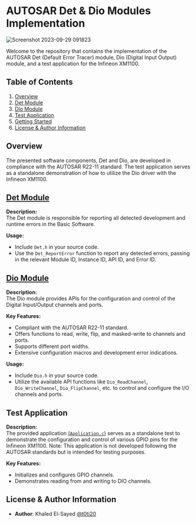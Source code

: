 # AUTOSAR Det & Dio Modules Implementation

![Screenshot 2023-09-29 091823](https://github.com/t0ti20/My_Implementation/assets/61616031/c9a010b8-fed2-4d8e-9d37-dbcd8927ee51)

Welcome to the repository that contains the implementation of the AUTOSAR Det (Default Error Tracer) module, Dio (Digital Input Output) module, and a test application for the Infineon XM1100.

## Table of Contents

1. [Overview](#overview)
2. [Det Module](#det-module)
3. [Dio Module](#dio-module)
4. [Test Application](#test-application)
5. [Getting Started](#getting-started)
6. [License & Author Information](#license--author-information)

## Overview

The presented software components, Det and Dio, are developed in compliance with the AUTOSAR R22-11 standard. The test application serves as a standalone demonstration of how to utilize the Dio driver with the Infineon XM1100.

## [Det Module](https://github.com/t0ti20/Autosar_Like/blob/master/System_Services/Det.c)

**Description:**  
The Det module is responsible for reporting all detected development and runtime errors in the Basic Software.

**Usage:**  
- Include `Det.h` in your source code.
- Use the `Det_ReportError` function to report any detected errors, passing in the relevant Module ID, Instance ID, API ID, and Error ID.

## [Dio Module](https://github.com/t0ti20/Autosar_Like/blob/master/Basic_Software/IO_Drivers/Dio.c)

**Description:**  
The Dio module provides APIs for the configuration and control of the Digital Input/Output channels and ports.

**Key Features:**  
- Compliant with the AUTOSAR R22-11 standard.
- Offers functions to read, write, flip, and masked-write to channels and ports.
- Supports different port widths.
- Extensive configuration macros and development error indications.

**Usage:**  
- Include `Dio.h` in your source code.
- Utilize the available API functions like `Dio_ReadChannel`, `Dio_WriteChannel`, `Dio_FlipChannel`, etc. to control and configure the I/O channels and ports.

## Test Application

**Description:**  
The provided application [(`Application.c`)](https://github.com/t0ti20/Autosar_Like/blob/master/Application.c) serves as a standalone test to demonstrate the configuration and control of various GPIO pins for the Infineon XM1100. Note: This application is not developed following the AUTOSAR standards but is intended for testing purposes.

**Key Features:**  
- Initializes and configures GPIO channels.
- Demonstrates reading from and writing to DIO channels.

## License & Author Information

- **Author**: Khaled El-Sayed [@t0ti20](https://github.com/t0ti20)

